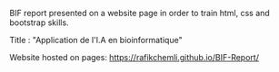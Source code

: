 BIF report presented on a website page in order to train html, css and bootstrap skills. 

Title : "Application de l'I.A en bioinformatique"

Website hosted on pages: https://rafikchemli.github.io/BIF-Report/
